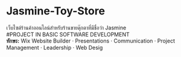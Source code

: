 # Jasmine-Toy-Store
เว็บไซต์ร้านค้าออนไลน์สำหรับร้านขายตุ๊กตาที่มีชื่อว่า Jasmine <br>
#PROJECT IN BASIC SOFTWARE DEVELOPMENT <br>
<b>ทักษะ:</b> Wix Website Builder · Presentations · Communication · Project Management · Leadership · Web Desig
